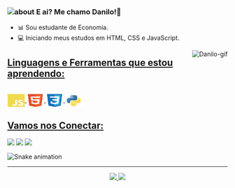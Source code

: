 ### <img width="18" alt="about" src="https://cdn-icons-png.flaticon.com/512/3176/3176151.png"> E ai? Me chamo Danilo!👋


- 📊 Sou estudante de Economia.
- 💻 Iniciando meus estudos em HTML, CSS e JavaScript.


<div align="center">
  <a href="https://github.com/daniloafigueredo">
    <img align="right" alt="Danilo-gif" height="250" src="https://media4.giphy.com/media/dWesBcTLavkZuG35MI/giphy.gif">
</div>
  
## **Linguagens e Ferramentas que estou aprendendo:**  
<div style="display: inline_block"><br>
  <img align="center" alt="Danilo-Js" height="30" width="40" src="https://raw.githubusercontent.com/devicons/devicon/master/icons/javascript/javascript-plain.svg">
  <img align="center" alt="Danilo-HTML" height="30" width="40" src="https://raw.githubusercontent.com/devicons/devicon/master/icons/html5/html5-original.svg">
  <img align="center" alt="Danilo-CSS" height="30" width="40" src="https://raw.githubusercontent.com/devicons/devicon/master/icons/css3/css3-original.svg">
  <img align="center" alt="Danilo-Python" height="30" width="40" src="https://raw.githubusercontent.com/devicons/devicon/master/icons/python/python-original.svg">
</div> 
  
##
  <!--
<a href="https://github.com/Gurupreet">
  <img align="center" src="https://github-readme-stats.vercel.app/api/top-langs/?username=daniloafigueredo&theme=dracula" />
</a>
  
##
<a href="https://github.com/Gurupreet">
 <img align="center" src="https://github-readme-stats.vercel.app/api?username=daniloafigueredo&show_icons=true&theme=dracula" alt="Guru's github stats"/>
</a>
  -->
## **Vamos nos Conectar:**
<div> 
 
  <a href="https://instagram.com/daniloafigueredo" target="_blank"><img src="https://img.shields.io/badge/-Instagram-%23E4405F?style=for-the-badge&logo=instagram&logoColor=white" target="_blank"></a>
  <a href = "daniloaraujofigueredo@gmail.com"><img src="https://img.shields.io/badge/-Gmail-%23333?style=for-the-badge&logo=gmail&logoColor=white" target="_blank"></a>
  <a href="https://www.linkedin.com/in/danilofigueredo" target="_blank"><img src="https://img.shields.io/badge/-LinkedIn-%230077B5?style=for-the-badge&logo=linkedin&logoColor=white" target="_blank"></a> 
 
  ![Snake animation](https://github.com/daniloafigueredo/daniloafigueredo/blob/output/github-contribution-grid-snake.svg)
  
  ---
  <!--
   <a href="https://github.com/daniloafigueredo">
    <img align="cnter" height="140em" src="https://github-readme-stats.vercel.app/api?username=daniloafigueredo&show_icons=true&hide_title=true&theme=dracula"/>
  </a>
  <a>
    <img align="center" height="140em" src="https://github-readme-stats-eight-theta.vercel.app/api/top-langs/?username=daniloafigueredo&layout=compact&langs_count=8&theme=dracula&hide_title=true"/>
  </a>
-->
  <div align="center" style="display: inline_block">
  <a align="center" href="https://github.com/daniloafigueredo">
    <img height="150em" src="https://github-readme-stats.vercel.app/api?username=daniloafigueredo&show_icons=true&theme=dracula&include_all_commits=true&count_private=true"/>
    <img height="150em" src="https://github-readme-stats.vercel.app/api/top-langs/?username=daniloafigueredo&layout=compact&langs_count=10&theme=dracula"/>
  </a>
</div>

</div>
 
</div>

